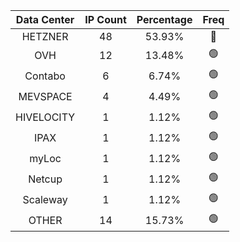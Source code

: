 | Data Center | IP Count | Percentage | Freq |
|:------------:|:--------:|:-----------:|:-----:|
| HETZNER | 48 | 53.93% | 🔴 |
| OVH | 12 | 13.48% | 🟢 |
| Contabo | 6 | 6.74% | 🟢 |
| MEVSPACE | 4 | 4.49% | 🟢 |
| HIVELOCITY | 1 | 1.12% | 🟢 |
| IPAX | 1 | 1.12% | 🟢 |
| myLoc | 1 | 1.12% | 🟢 |
| Netcup | 1 | 1.12% | 🟢 |
| Scaleway | 1 | 1.12% | 🟢 |
| OTHER | 14 | 15.73% | 🟢 |
